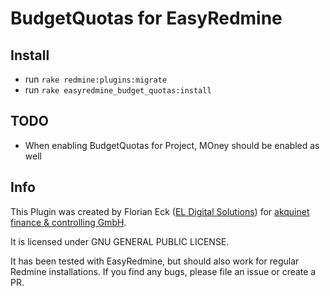 # BudgetQuotas for EasyRedmine


## Install
- run `rake redmine:plugins:migrate`
- run `rake easyredmine_budget_quotas:install`

## TODO
- When enabling BudgetQuotas for Project, MOney should be enabled as well




## Info

This Plugin was created by Florian Eck ([EL Digital Solutions](http://www.el-digital.de)) for [akquinet finance & controlling GmbH](http://www.akquinet.de/).

It is licensed under GNU GENERAL PUBLIC LICENSE.

It has been tested with EasyRedmine, but should also work for regular Redmine installations. If you find any bugs, please file an issue or create a PR.
